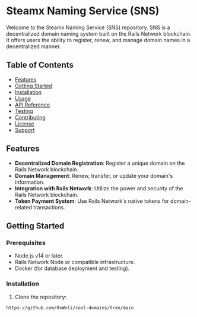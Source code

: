 # Steamx Naming Service (SNS)

Welcome to the Steamx Naming Service (SNS) repository. SNS is a decentralized domain naming system built on the Rails Network blockchain. It offers users the ability to register, renew, and manage domain names in a decentralized manner.

## Table of Contents

- [Features](#features)
- [Getting Started](#getting-started)
- [Installation](#installation)
- [Usage](#usage)
- [API Reference](#api-reference)
- [Testing](#testing)
- [Contributing](#contributing)
- [License](#license)
- [Support](#support)

## Features

- **Decentralized Domain Registration**: Register a unique domain on the Rails Network blockchain.
- **Domain Management**: Renew, transfer, or update your domain's information.
- **Integration with Rails Network**: Utilize the power and security of the Rails Network blockchain.
- **Token Payment System**: Use Rails Network's native tokens for domain-related transactions.

## Getting Started

### Prerequisites

- Node.js v14 or later.
- Rails Network Node or compatible infrastructure.
- Docker (for database deployment and testing).

### Installation

1. Clone the repository:
```bash
https://github.com/0xWoli/cool-domains/tree/main
